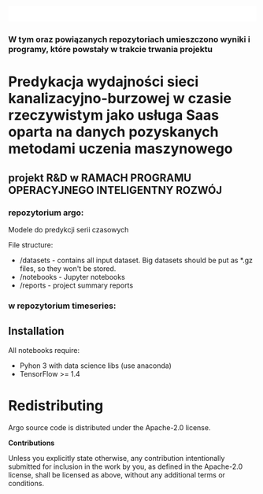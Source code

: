 ![](https://raw.githubusercontent.com/carldata/argo/master/euro-naglowek.png "")
### W tym oraz powiązanych repozytoriach umieszczono wyniki i programy, które powstały w trakcie trwania projektu

# Predykacja wydajności sieci kanalizacyjno-burzowej w czasie rzeczywistym jako usługa Saas oparta na danych pozyskanych metodami uczenia maszynowego 

## projekt R&D w RAMACH PROGRAMU OPERACYJNEGO INTELIGENTNY ROZWÓJ 


### repozytorium argo:

Modele do predykcji serii czasowych

File structure:

  * /datasets  - contains all input dataset. Big datasets should be put as *.gz files, so they won't be stored. 
  * /notebooks - Jupyter notebooks
  * /reports   - project summary reports 

### w repozytorium timeseries:

## Installation

All notebooks require:
 * Pyhon 3 with data science libs (use anaconda)
 * TensorFlow >= 1.4


# Redistributing

Argo source code is distributed under the Apache-2.0 license.


**Contributions**

Unless you explicitly state otherwise, any contribution intentionally submitted
for inclusion in the work by you, as defined in the Apache-2.0 license, shall be
licensed as above, without any additional terms or conditions.
